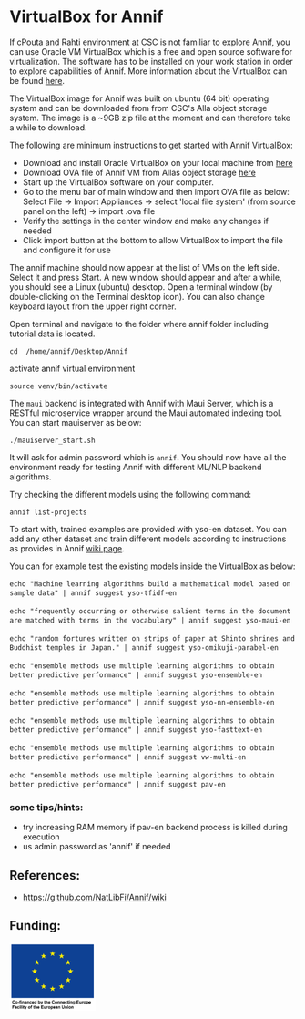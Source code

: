 #  VirtualBox for Annif

If cPouta and Rahti environment at CSC is not familiar to explore Annif, you can use Oracle VM VirtualBox which is a free and  open source software for virtualization. The software  has to be installed on your work station in order to explore capabilities of Annif. More information about the VirtualBox can be found [here](https://www.virtualbox.org/manual/ch01.html).

The  VirtualBox image for Annif was built on ubuntu (64 bit) operating system and  can be downloaded from  from CSC's Alla object storage system. The image is a ~9GB zip file at the moment and can therefore take a while to download.

The following are minimum instructions to get started with Annif VirtualBox:

- Download and install Oracle VirtualBox on your local machine
  from [here](https://www.virtualbox.org/wiki/Downloads)
- Download OVA file of Annif VM from Allas object storage [here](https://a3s.fi/annif_singularity/annif_tutorial.ova)
- Start up the VirtualBox software on your computer.
- Go to the menu bar of main window and then import OVA file as below: Select File -> Import Appliances -> select 'local file system' (from source panel on the left) -> import .ova file
- Verify the settings in the center window and make any changes if needed
- Click import button at the bottom to allow VirtualBox to import the file and configure it for use

The annif machine should now appear at the list of VMs on the left side. Select it and press Start. A new window should appear and after a while, you should see a Linux (ubuntu) desktop. Open a terminal window (by double-clicking on the Terminal desktop icon). You can also change keyboard layout from the upper right corner.

Open terminal and navigate to the folder where annif folder including tutorial data is located.

```
cd  /home/annif/Desktop/Annif
```
activate annif virtual environment

```
source venv/bin/activate

```
The `maui` backend is integrated with Annif with Maui Server, which is a RESTful microservice wrapper around the Maui automated indexing tool. You can start mauiserver as below:

```
./mauiserver_start.sh

```
It will ask for admin password which is  `annif`.  You should now have all the  environment ready for testing Annif with different ML/NLP backend algorithms.

Try checking the different models using the following command:

```
annif list-projects
```
To start with, trained examples are provided with yso-en dataset. You can add any other dataset and train different models according to  instructions as provides in Annif [wiki page](https://github.com/NatLibFi/Annif/wiki).

You can for example test the existing models inside the VirtualBox as below:

```
echo "Machine learning algorithms build a mathematical model based on sample data" | annif suggest yso-tfidf-en

echo "frequently occurring or otherwise salient terms in the document are matched with terms in the vocabulary" | annif suggest yso-maui-en

echo "random fortunes written on strips of paper at Shinto shrines and Buddhist temples in Japan." | annif suggest yso-omikuji-parabel-en

echo "ensemble methods use multiple learning algorithms to obtain better predictive performance" | annif suggest yso-ensemble-en

echo "ensemble methods use multiple learning algorithms to obtain better predictive performance" | annif suggest yso-nn-ensemble-en

echo "ensemble methods use multiple learning algorithms to obtain better predictive performance" | annif suggest yso-fasttext-en

echo "ensemble methods use multiple learning algorithms to obtain better predictive performance" | annif suggest vw-multi-en

echo "ensemble methods use multiple learning algorithms to obtain better predictive performance" | annif suggest pav-en

```

### some tips/hints:
- try increasing RAM memory if pav-en backend process is killed during execution 
- us admin password as 'annif' if needed

## References:
- https://github.com/NatLibFi/Annif/wiki

## Funding:

<img src="./EU_logo.png" width="30%">
